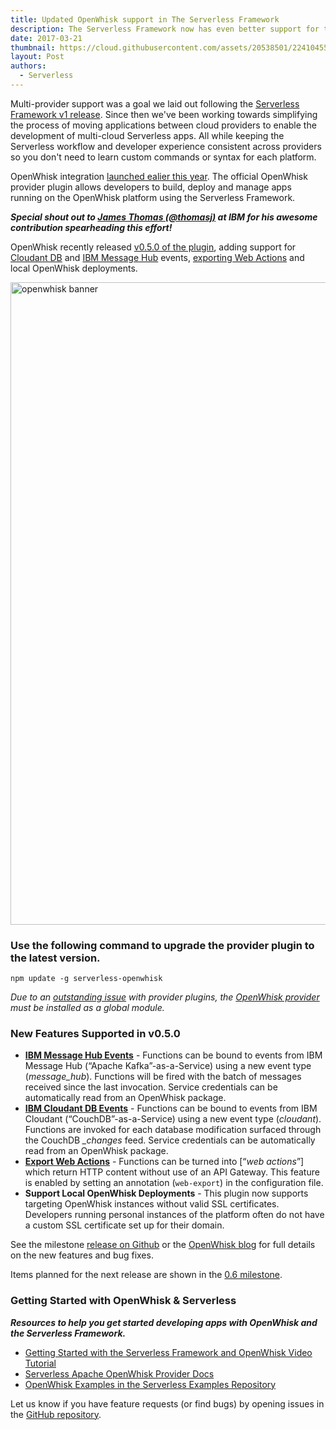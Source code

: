 ```yaml
---
title: Updated OpenWhisk support in The Serverless Framework
description: The Serverless Framework now has even better support for the OpenWhisk platform!
date: 2017-03-21
thumbnail: https://cloud.githubusercontent.com/assets/20538501/22410455/110d1f36-e65e-11e6-8db8-87e834504e13.jpg
layout: Post
authors:
  - Serverless
---
```

Multi-provider support was a goal we laid out following the [Serverless Framework v1 release](https://serverless.com/blog/serverless-post-1.0/). Since then we've been working towards simplifying the process of moving applications between cloud providers to enable the development of multi-cloud Serverless apps. All while keeping the Serverless workflow and developer experience consistent across providers so you don't need to learn custom commands or syntax for each platform.

OpenWhisk integration [launched ealier this year](https://serverless.com/blog/openwhisk-integration-with-serverless/). The official OpenWhisk provider plugin allows developers to build, deploy and manage apps running on the OpenWhisk platform using the Serverless Framework. 

***Special shout out to [James Thomas (@thomasj)](https://twitter.com/thomasj) at IBM for his awesome contribution spearheading this effort!***

OpenWhisk recently released [v0.5.0 of the plugin](https://github.com/serverless/serverless-openwhisk/releases/tag/v0.5.0), adding support for [Cloudant DB](https://cloudant.com/) and [IBM Message Hub](https://developer.ibm.com/messaging/message-hub/) events, [exporting Web Actions](https://github.com/openwhisk/openwhisk/blob/master/docs/webactions.md) and local OpenWhisk deployments.

<img width="1028" alt="openwhisk banner" src="https://cloud.githubusercontent.com/assets/20538501/24154626/b86ad64a-0e1f-11e7-8e12-979b8d194430.png">

### Use the following command to upgrade the provider plugin to the latest version.

```
npm update -g serverless-openwhisk
```

*Due to an [outstanding issue](https://github.com/serverless/serverless/issues/2895) with provider plugins, the [OpenWhisk provider](https://github.com/serverless/serverless-openwhisk) must be installed as a global module.*

### New Features Supported in v0.5.0

- **[IBM Message Hub Events](
https://serverless.com/framework/docs/providers/openwhisk/events/messagehub/)** - Functions can be bound to events from IBM Message Hub (“Apache Kafka”-as-a-Service) using a new event type (*message_hub*). Functions will be fired with the batch of messages received since the last invocation. Service credentials can be automatically read from an OpenWhisk package.
- **[IBM Cloudant DB Events](
https://serverless.com/framework/docs/providers/openwhisk/events/cloudant/)** - Functions can be bound to events from IBM Cloudant (“CouchDB”-as-a-Service) using a new event type (*cloudant*). Functions are invoked for each database modification surfaced through the CouchDB *_changes* feed. Service credentials can be automatically read from an OpenWhisk package.
- **[Export Web Actions](
https://serverless.com/framework/docs/providers/openwhisk/guide/web-actions/)** - Functions can be turned into [“*web actions*”] which return HTTP content without use of an API Gateway. This feature is enabled by setting an annotation (`web-export`) in the configuration file.
- **Support Local OpenWhisk Deployments** - This plugin now supports targeting OpenWhisk instances without valid SSL certificates. Developers running personal instances of the platform often do not have a custom SSL certificate set up for their domain.

See the milestone [release on Github](https://github.com/serverless/serverless-openwhisk/milestone/1?closed=1) or the [OpenWhisk blog](https://medium.com/openwhisk/updated-openwhisk-support-in-the-serverless-framework-62d1c3d7c112#.s6pivymqo) for full details on the new features and bug fixes.

Items planned for the next release are shown in the [0.6 milestone](https://github.com/serverless/serverless-openwhisk/milestone/2).

### Getting Started with OpenWhisk & Serverless

***Resources to help you get started developing apps with OpenWhisk and the Serverless Framework.***

- [Getting Started with the Serverless Framework and OpenWhisk Video Tutorial](https://www.youtube.com/watch?v=GJY10W98Itc)
- [Serverless Apache OpenWhisk Provider Docs](https://serverless.com/framework/docs/providers/openwhisk/)
- [OpenWhisk Examples in the Serverless Examples Repository](https://github.com/serverless/examples)

Let us know if you have feature requests (or find bugs) by opening issues in the [GitHub repository](https://github.com/serverless/serverless-openwhisk/milestone/2).
